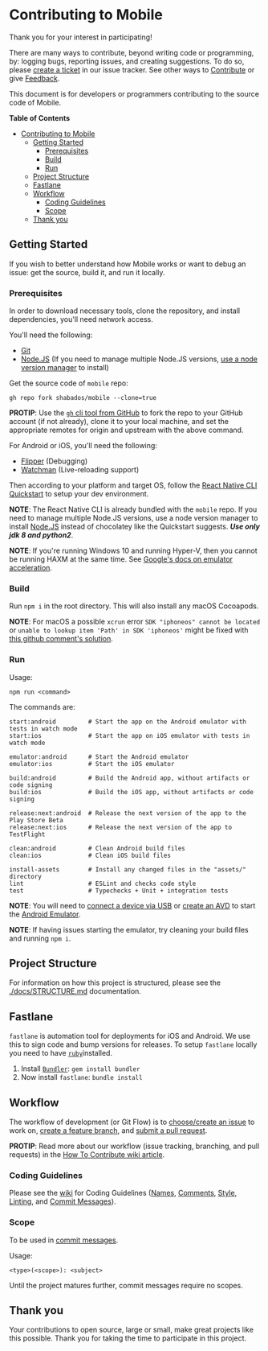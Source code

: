 # Contributing to Mobile

Thank you for your interest in participating!

There are many ways to contribute, beyond writing code or programming, by: logging bugs, reporting issues, and creating suggestions. To do so, please [create a ticket](https://github.com/shabados/mobile/issues/new) in our issue tracker. See other ways to [Contribute](README.md#Contributing) or give [Feedback](README.md#Feedback).

This document is for developers or programmers contributing to the source code of Mobile.

**Table of Contents**

- [Contributing to Mobile](#contributing-to-mobile)
  - [Getting Started](#getting-started)
    - [Prerequisites](#prerequisites)
    - [Build](#build)
    - [Run](#run)
  - [Project Structure](#project-structure)
  - [Fastlane](#fastlane)
  - [Workflow](#workflow)
    - [Coding Guidelines](#coding-guidelines)
    - [Scope](#scope)
  - [Thank you](#thank-you)

## Getting Started

If you wish to better understand how Mobile works or want to debug an issue: get the source, build it, and run it locally.

### Prerequisites

In order to download necessary tools, clone the repository, and install dependencies, you'll need network access.

You'll need the following:

- [Git](https://git-scm.com/)
- [Node.JS](https://nodejs.org) (If you need to manage multiple Node.JS versions, [use a node version manager](https://docs.npmjs.com/downloading-and-installing-node-js-and-npm) to install)

Get the source code of `mobile` repo:

```shell
gh repo fork shabados/mobile --clone=true
```

**PROTIP**: Use the [`gh` cli tool from GitHub](https://cli.github.com/) to fork the repo to your GitHub account (if not already), clone it to your local machine, and set the appropriate remotes for origin and upstream with the above command.

For Android or iOS, you'll need the following:

- [Flipper](https://fbflipper.com/) (Debugging)
- [Watchman](https://facebook.github.io/watchman/docs/install.html) (Live-reloading support)

Then according to your platform and target OS, follow the [React Native CLI Quickstart](https://reactnative.dev/docs/environment-setup) to setup your dev environment.

**NOTE**: The React Native CLI is already bundled with the `mobile` repo. If you need to manage multiple Node.JS versions, use a node version manager to install [Node.JS](https://docs.npmjs.com/downloading-and-installing-node-js-and-npm) instead of chocolatey like the Quickstart suggests. **_Use only jdk 8 and python2_**.

**NOTE**: If you're running Windows 10 and running Hyper-V, then you cannot be running HAXM at the same time. See [Google's docs on emulator acceleration](https://developer.android.com/studio/run/emulator-acceleration.html#vm-windows).

### Build

Run `npm i` in the root directory. This will also install any macOS Cocoapods.

**NOTE**: For macOS a possible `xcrun` error `SDK "iphoneos" cannot be located` or `unable to lookup item 'Path' in SDK 'iphoneos'` might be fixed with [this github comment's solution](https://github.com/facebook/react-native/issues/18408#issuecomment-386696744).

### Run

Usage:

```shell
npm run <command>
```

The commands are:

```shell
start:android         # Start the app on the Android emulator with tests in watch mode
start:ios             # Start the app on iOS emulator with tests in watch mode

emulator:android      # Start the Android emulator
emulator:ios          # Start the iOS emulator

build:android         # Build the Android app, without artifacts or code signing
build:ios             # Build the iOS app, without artifacts or code signing

release:next:android  # Release the next version of the app to the Play Store Beta
release:next:ios      # Release the next version of the app to TestFlight

clean:android         # Clean Android build files
clean:ios             # Clean iOS build files

install-assets        # Install any changed files in the "assets/" directory
lint                  # ESLint and checks code style
test                  # Typechecks + Unit + integration tests
```

**NOTE**: You will need to [connect a device via USB](https://developer.android.com/studio/run/device#connect) or [create an AVD](https://developer.android.com/studio/run/managing-avds#createavd) to start the [Android Emulator](https://developer.android.com/studio/run/emulator).

**NOTE**: If having issues starting the emulator, try cleaning your build files and running `npm i`.

## Project Structure

For information on how this project is structured, please see the [./docs/STRUCTURE.md](structure) documentation.

## Fastlane

`fastlane` is automation tool for deployments for iOS and Android. We use this to sign code and bump versions for releases. To setup `fastlane` locally you need to have [`ruby`](https://www.ruby-lang.org/en/documentation/installation/)installed.

1. Install [`Bundler`](https://bundler.io): `gem install bundler`
2. Now install `fastlane`: `bundle install`

## Workflow

The workflow of development (or Git Flow) is to [choose/create an issue](https://github.com/shabados/mobile/issues) to work on, [create a feature branch](https://github.com/shabados/.github/wiki/How-to-Contribute#branches), and [submit a pull request](https://github.com/shabados/.github/wiki/How-to-Contribute#pull-requests).

**PROTIP**: Read more about our workflow (issue tracking, branching, and pull requests) in the [How To Contribute wiki article](https://github.com/shabados/.github/wiki/How-to-Contribute).

### Coding Guidelines

Please see the [wiki](https://github.com/shabados/.github/wiki/How-to-Contribute#coding-guidelines) for Coding Guidelines ([Names](https://github.com/shabados/.github/wiki/How-to-Contribute#41-names), [Comments](https://github.com/shabados/.github/wiki/How-to-Contribute#42-comments), [Style](https://github.com/shabados/.github/wiki/How-to-Contribute#43-style), [Linting](https://github.com/shabados/.github/wiki/How-to-Contribute#44-linting), and [Commit Messages](https://github.com/shabados/.github/wiki/How-to-Contribute#45-commit-messages)).

### Scope

To be used in [commit messages](https://github.com/shabados/.github/wiki/How-to-Contribute#45-commit-messages).

Usage:

```shell
<type>(<scope>): <subject>
```

Until the project matures further, commit messages require no scopes.

<!-- ```shell
backend
frontend
``` -->

## Thank you

Your contributions to open source, large or small, make great projects like this possible. Thank you for taking the time to participate in this project.
